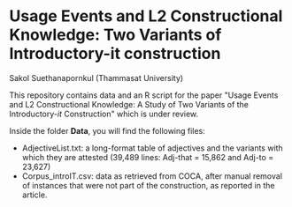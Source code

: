 # Usage Events and L2 Constructional Knowledge: Two Variants of Introductory-it construction

Sakol Suethanapornkul (Thammasat University)

This repository contains data and an R script for the paper "Usage Events and L2 Constructional Knowledge: A Study of Two Variants of the Introductory-*it* Construction" which is under review.

Inside the folder **Data**, you will find the following files:

* AdjectiveList.txt: a long-format table of adjectives and the variants with which they are attested (39,489 lines: Adj-that = 15,862 and Adj-to = 23,627) 
* Corpus_introIT.csv: data as retrieved from COCA, after manual removal of instances that were not part of the construction, as reported in the article.